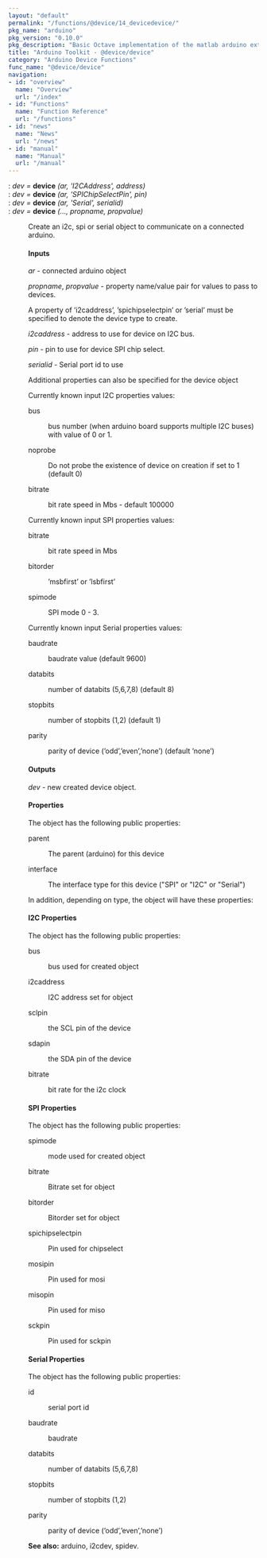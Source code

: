 ```yaml
---
layout: "default"
permalink: "/functions/@device/14_devicedevice/"
pkg_name: "arduino"
pkg_version: "0.10.0"
pkg_description: "Basic Octave implementation of the matlab arduino extension,  allowing communication to a programmed arduino board to control its  hardware."
title: "Arduino Toolkit - @device/device"
category: "Arduino Device Functions"
func_name: "@device/device"
navigation:
- id: "overview"
  name: "Overview"
  url: "/index"
- id: "Functions"
  name: "Function Reference"
  url: "/functions"
- id: "news"
  name: "News"
  url: "/news"
- id: "manual"
  name: "Manual"
  url: "/manual"
---
```

<dl class="def">
<dt id="index-device"><span class="category">: </span><span><em><var>dev</var> =</em> <strong>device</strong> <em>(<var>ar</var>, 'I2CAddress', <var>address</var>)</em><a href='#index-device' class='copiable-anchor'></a></span></dt>
<dt id="index-device-1"><span class="category">: </span><span><em><var>dev</var> =</em> <strong>device</strong> <em>(<var>ar</var>, 'SPIChipSelectPin', <var>pin</var>)</em><a href='#index-device-1' class='copiable-anchor'></a></span></dt>
<dt id="index-device-2"><span class="category">: </span><span><em><var>dev</var> =</em> <strong>device</strong> <em>(<var>ar</var>, 'Serial', <var>serialid</var>)</em><a href='#index-device-2' class='copiable-anchor'></a></span></dt>
<dt id="index-device-3"><span class="category">: </span><span><em><var>dev</var> =</em> <strong>device</strong> <em>(..., <var>propname</var>, <var>propvalue</var>)</em><a href='#index-device-3' class='copiable-anchor'></a></span></dt>
<dd><p>Create an i2c, spi or serial object to communicate on a connected arduino.
</p>
<span id="Inputs"></span><h4 class="subsubheading">Inputs</h4>
<p><var>ar</var> - connected arduino object
</p>
<p><var>propname</var>, <var>propvalue</var> - property name/value pair for values to pass to devices.
</p>
<p>A property of &rsquo;i2caddress&rsquo;, &rsquo;spichipselectpin&rsquo; or &rsquo;serial&rsquo;  must be specified to denote the device type to create.
</p>
<p><var>i2caddress</var> - address to use for device on I2C bus.
</p>
<p><var>pin</var> - pin to use for device SPI chip select.
</p>
<p><var>serialid</var> - Serial port id to use
</p>
<p>Additional properties can also be specified for the device object
</p>
<p>Currently known input I2C properties values:
 </p><dl compact="compact">
<dt><span>bus</span></dt>
<dd><p>bus number (when arduino board supports multiple I2C buses)
 with value of 0 or 1.
 </p></dd>
<dt><span>noprobe</span></dt>
<dd><p>Do not probe the existence of device on creation if set to 1 (default 0)
 </p></dd>
<dt><span>bitrate</span></dt>
<dd><p>bit rate speed in Mbs - default 100000
 </p></dd>
</dl>



<p>Currently known input SPI properties values:
 </p><dl compact="compact">
<dt><span>bitrate</span></dt>
<dd><p>bit rate speed in Mbs
 </p></dd>
<dt><span>bitorder</span></dt>
<dd><p>&rsquo;msbfirst&rsquo; or &rsquo;lsbfirst&rsquo;
 </p></dd>
<dt><span>spimode</span></dt>
<dd><p>SPI mode 0 - 3.
 </p></dd>
</dl>



<p>Currently known input Serial properties values:
 </p><dl compact="compact">
<dt><span>baudrate</span></dt>
<dd><p>baudrate value (default 9600)
 </p></dd>
<dt><span>databits</span></dt>
<dd><p>number of databits (5,6,7,8) (default 8)
 </p></dd>
<dt><span>stopbits</span></dt>
<dd><p>number of stopbits (1,2) (default 1)
 </p></dd>
<dt><span>parity</span></dt>
<dd><p>parity of device (&rsquo;odd&rsquo;,&rsquo;even&rsquo;,&rsquo;none&rsquo;) (default &rsquo;none&rsquo;)
 </p></dd>
</dl>


<span id="Outputs"></span><h4 class="subsubheading">Outputs</h4>
<p><var>dev</var> - new created device object.
</p> 
<span id="Properties"></span><h4 class="subsubheading">Properties</h4>
<p>The object has the following public properties:
 </p><dl compact="compact">
<dt><span>parent</span></dt>
<dd><p>The parent (arduino) for this device
 </p></dd>
<dt><span>interface</span></dt>
<dd><p>The interface type for this device (&quot;SPI&quot; or &quot;I2C&quot; or &quot;Serial&quot;)
 </p></dd>
</dl>
 
<p>In addition, depending on type, the object will have these properties:
</p>
<span id="I2C-Properties"></span><h4 class="subsubheading">I2C Properties</h4>
<p>The object has the following public properties:
 </p><dl compact="compact">
<dt><span>bus</span></dt>
<dd><p>bus used for created object
 </p></dd>
<dt><span>i2caddress</span></dt>
<dd><p>I2C address set for object
 </p></dd>
<dt><span>sclpin</span></dt>
<dd><p>the SCL pin of the device
 </p></dd>
<dt><span>sdapin</span></dt>
<dd><p>the SDA pin of the device
 </p></dd>
<dt><span>bitrate</span></dt>
<dd><p>bit rate for the i2c clock
 </p></dd>
</dl>

<span id="SPI-Properties"></span><h4 class="subsubheading">SPI Properties</h4>
<p>The object has the following public properties:
 </p><dl compact="compact">
<dt><span>spimode</span></dt>
<dd><p>mode used for created object
 </p></dd>
<dt><span>bitrate</span></dt>
<dd><p>Bitrate set for object
 </p></dd>
<dt><span>bitorder</span></dt>
<dd><p>Bitorder set for object
 </p></dd>
<dt><span>spichipselectpin</span></dt>
<dd><p>Pin used for chipselect
 </p></dd>
<dt><span>mosipin</span></dt>
<dd><p>Pin used for mosi
 </p></dd>
<dt><span>misopin</span></dt>
<dd><p>Pin used for miso
 </p></dd>
<dt><span>sckpin</span></dt>
<dd><p>Pin used for sckpin
 </p></dd>
</dl>

<span id="Serial-Properties"></span><h4 class="subsubheading">Serial Properties</h4>
<p>The object has the following public properties:
 </p><dl compact="compact">
<dt><span>id</span></dt>
<dd><p>serial port id
 </p></dd>
<dt><span>baudrate</span></dt>
<dd><p>baudrate
 </p></dd>
<dt><span>databits</span></dt>
<dd><p>number of databits (5,6,7,8)
 </p></dd>
<dt><span>stopbits</span></dt>
<dd><p>number of stopbits (1,2)
 </p></dd>
<dt><span>parity</span></dt>
<dd><p>parity of device (&rsquo;odd&rsquo;,&rsquo;even&rsquo;,&rsquo;none&rsquo;)
 </p></dd>
</dl>


<p><strong>See also:</strong> arduino, i2cdev, spidev.
 </p></dd></dl>
